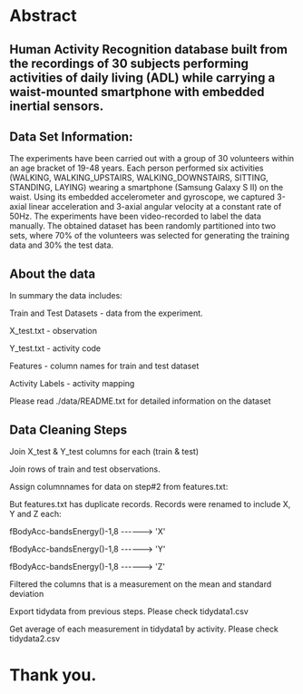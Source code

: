 # Abstract
## Human Activity Recognition database built from the recordings of 30 subjects performing activities of daily living (ADL) while carrying a waist-mounted smartphone with embedded inertial sensors.

## Data Set Information:
The experiments have been carried out with a group of 30 volunteers within an age bracket of 19-48 years. Each person performed six activities (WALKING, WALKING_UPSTAIRS, WALKING_DOWNSTAIRS, SITTING, STANDING, LAYING) wearing a smartphone (Samsung Galaxy S II) on the waist. Using its embedded accelerometer and gyroscope, we captured 3-axial linear acceleration and 3-axial angular velocity at a constant rate of 50Hz. The experiments have been video-recorded to label the data manually. The obtained dataset has been randomly partitioned into two sets, where 70% of the volunteers was selected for generating the training data and 30% the test data.

## About the data
In summary the data includes:

Train and Test Datasets - data from the experiment.

X_test.txt - observation

Y_test.txt - activity code

Features - column names for train and test dataset

Activity Labels - activity mapping

Please read ./data/README.txt for detailed information on the dataset

## Data Cleaning Steps
Join X_test & Y_test columns for each (train & test)

Join rows of train and test observations.

Assign columnnames for data on step#2 from features.txt:

But features.txt has duplicate records. Records were renamed to include X, Y and Z each:

fBodyAcc-bandsEnergy()-1,8 ------> 'X'

fBodyAcc-bandsEnergy()-1,8 ------> 'Y'

fBodyAcc-bandsEnergy()-1,8 ------> 'Z'

Filtered the columns that is a measurement on the mean and standard deviation

Export tidydata from previous steps. Please check tidydata1.csv

Get average of each measurement in tidydata1 by activity. Please check tidydata2.csv

# Thank you.
